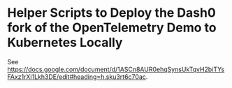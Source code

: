 Helper Scripts to Deploy the Dash0 fork of the OpenTelemetry Demo to Kubernetes Locally
=======================================================================================

See <https://docs.google.com/document/d/1ASCn8AUR0ehqSynsUkTqvH2biTYsFAxz1rXi1Lkh3DE/edit#heading=h.sku3rt6c70ac>.
